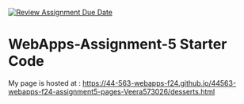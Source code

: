 [![Review Assignment Due Date](https://classroom.github.com/assets/deadline-readme-button-22041afd0340ce965d47ae6ef1cefeee28c7c493a6346c4f15d667ab976d596c.svg)](https://classroom.github.com/a/n6Rbr9Og)
# WebApps-Assignment-5 Starter Code
My page is hosted at : https://44-563-webapps-f24.github.io/44563-webapps-f24-assignment5-pages-Veera573026/desserts.html
